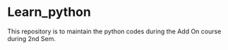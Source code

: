 # Learn_python
This repository is to maintain the python codes during the Add On course during 2nd Sem.
